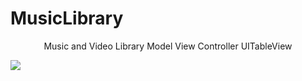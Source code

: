 # MusicLibrary
<p align="center">
Music and Video Library Model View Controller UITableView 



  ![](http://katikids.com/MusicLibrary.png)  


</p>





